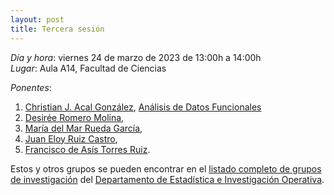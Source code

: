```yaml
---
layout: post
title: Tercera sesión
---
```


*Día y hora*: viernes 24 de marzo de 2023 de 13:00h a 14:00h  
*Lugar*: Aula A14, Facultad de Ciencias

*Ponentes*:
1. [Christian J. Acal González](https://estadistica.ugr.es/informacion/directorio-personal/christian-jose-acal-gonzalez), [Análisis de Datos Funcionales](https://github.com/tfg-re-search/lineas/blob/main/estad/DatosFuncionales.md)
2. [Desirée Romero Molina](https://estadistica.ugr.es/informacion/directorio-personal/desire-romero-molina), 
3. [María del Mar Rueda García](https://estadistica.ugr.es/informacion/directorio-personal/maria-del-mar-rueda-garcia), 
4. [Juan Eloy Ruiz Castro](https://estadistica.ugr.es/informacion/directorio-personal/juan-eloy-ruiz-castro),
5. [Francisco de Asís Torres Ruiz](https://estadistica.ugr.es/informacion/directorio-personal/francisco-asis-torres-ruiz). 

Estos y otros grupos se pueden encontrar en el [listado completo de grupos de investigación](https://estadistica.ugr.es/investigacion/grupos) del [Departamento de Estadística e Investigación Operativa](https://estadistica.ugr.es).

